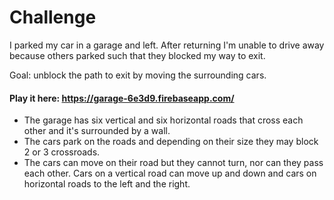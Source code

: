 # Challenge
I parked my car in a garage and left. After returning I'm unable to drive away because others parked such that they 
 blocked my way to exit.

Goal: unblock the path to exit by moving the surrounding cars.
 
#### Play it here: https://garage-6e3d9.firebaseapp.com/

* The garage has six vertical and six horizontal roads that cross each other and it's surrounded by a wall. 
* The cars park on the roads and depending on their size they may block 2 or 3 crossroads.
* The cars can move on their road but they cannot turn, nor can they pass each other. Cars on a vertical road can move up and down and cars on horizontal roads to the left and the right.

